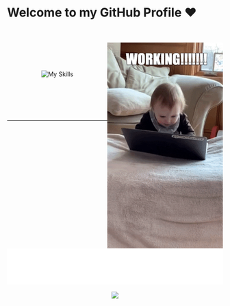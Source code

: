 # Welcome to my GitHub Profile ❤️

<p>
  <br/> <br/>
  <img alt="Working" align="right" src="./img/working.gif">
</p>
<p align="center">
  <br/> <br/> <br/>
  <img alt="My Skills" src="https://skillicons.dev/icons?perline=7&theme=dark&i=nodejs,js,ts,html,pug,css,scss,angular,vue,react,nest,express,svg,reactivex,redux,webpack,jest,git,github,githubactions,vscode,markdown,regex,docker,bash,linux,ansible,mongodb,mysql,postgres,redis,php,nginx,aws,jenkins,raspberrypi,twitter,mastodon,codepen,stackoverflow,linkedin,discord" />
  <br/> <br/> <br/> <br/> <br/> <br/>
</p>

---

<p align="center">
  <img alt="I have fun customizing!" src="./img/customizing.svg" width="600" style="max-width: 100%;">
</p>

<p align="center">
  <img src="https://i.giphy.com/RThN0hOS2GO4M.gif" />
</p>

<!--
<img alt="Most Used Languages" src="https://github-readme-stats.vercel.app/api/top-langs/?username=simbo&langs_count=10&layout=compact&count_private=true">
<img alt="GitHub Stats" src="https://github-readme-stats.vercel.app/api?username=simbo&show_icons=true&count_private=true">
<img alt="GitHub Stats" src="https://github-stats-alpha.vercel.app/api?username=simbo">
-->
